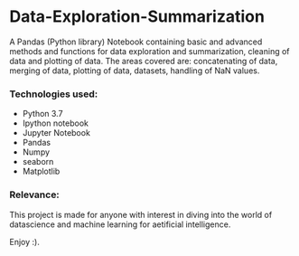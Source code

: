 # Data-Exploration-Summarization
A Pandas (Python library) Notebook containing basic and advanced methods and functions for data exploration and summarization, 
cleaning of data and plotting of data. The areas covered are: concatenating of data, merging of data, plotting of data, datasets, 
handling of NaN values.

### Technologies used:
 - Python 3.7
 - Ipython notebook
 - Jupyter Notebook
 - Pandas
 - Numpy
 - seaborn
 - Matplotlib

### Relevance:
This project is made for anyone with interest in diving into the world of datascience and machine learning for aetificial intelligence.

Enjoy :).


